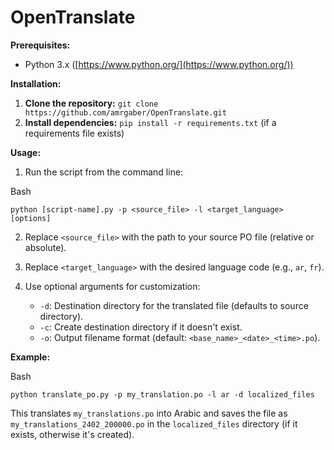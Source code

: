 # OpenTranslate


**Prerequisites:**

-   Python 3.x ([https://www.python.org/](https://www.python.org/))

**Installation:**

1.  **Clone the repository:** `git clone https://github.com/amrgaber/OpenTranslate.git`
2.  **Install dependencies:** `pip install -r requirements.txt` (if a requirements file exists)

**Usage:**

1.  Run the script from the command line:

Bash

```
python [script-name].py -p <source_file> -l <target_language> [options]

```

2.  Replace `<source_file>` with the path to your source PO file (relative or absolute).
    
3.  Replace `<target_language>` with the desired language code (e.g., `ar`, `fr`).
    
4.  Use optional arguments for customization:
    
    -   `-d`: Destination directory for the translated file (defaults to source directory).
    -   `-c`: Create destination directory if it doesn't exist.
    -   `-o`: Output filename format (default: `<base_name>_<date>_<time>.po`).

**Example:**

Bash

```
python translate_po.py -p my_translation.po -l ar -d localized_files

```

This translates `my_translations.po` into Arabic and saves the file as `my_translations_2402_200000.po` in the `localized_files` directory (if it exists, otherwise it's created).
